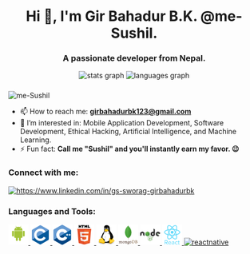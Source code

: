 
<h1 align="center">Hi 👋, I'm Gir Bahadur B.K. @me-Sushil.</h1>
<h3 align="center">A passionate developer from Nepal.</h3>

<div align="center">
  <img src="https://github-readme-stats.vercel.app/api?username=me-Sushil&hide_title=false&hide_rank=false&show_icons=true&include_all_commits=true&count_private=true&disable_animations=false&theme=dracula&locale=en&hide_border=false" height="150" alt="stats graph"  />
  <img src="https://github-readme-stats.vercel.app/api/top-langs?username=me-Sushil&locale=en&hide_title=false&layout=compact&card_width=120&langs_count=5&theme=dracula&hide_border=false" height="150" alt="languages graph"  />
</div>

###

<p align="left"> <img src="https://komarev.com/ghpvc/?username=me-Sushil&label=Profile%20views&color=0e75b6&style=flat" alt="me-Sushil" /> </p>


- 📫 How to reach me: **girbahadurbk123@gmail.com**
- 👀 I’m interested in: Mobile Application Development, Software Development, Ethical Hacking, Artificial Intelligence, and Machine Learning.
- ⚡ Fun fact: **Call me "Sushil" and you'll instantly earn my favor. 😉**

<h3 align="left">Connect with me:</h3>
<p align="left">
<a href="https://linkedin.com/in/me-sushil" target="blank"><img align="center" src="https://raw.githubusercontent.com/rahuldkjain/github-profile-readme-generator/master/src/images/icons/Social/linked-in-alt.svg" alt="https://www.linkedin.com/in/gs-sworag-girbahadurbk" height="30" width="40" /></a>
</p>


<h3 align="left">Languages and Tools:</h3>
<p align="left"> <a href="https://developer.android.com" target="_blank" rel="noreferrer"> <img src="https://raw.githubusercontent.com/devicons/devicon/master/icons/android/android-original-wordmark.svg" alt="android" width="40" height="40"/> </a> <a href="https://www.cprogramming.com/" target="_blank" rel="noreferrer"> <img src="https://raw.githubusercontent.com/devicons/devicon/master/icons/c/c-original.svg" alt="c" width="40" height="40"/> </a> <a href="https://www.w3schools.com/cpp/" target="_blank" rel="noreferrer"> <img src="https://raw.githubusercontent.com/devicons/devicon/master/icons/cplusplus/cplusplus-original.svg" alt="cplusplus" width="40" height="40"/> </a> <a href="https://www.w3.org/html/" target="_blank" rel="noreferrer"> <img src="https://raw.githubusercontent.com/devicons/devicon/master/icons/html5/html5-original-wordmark.svg" alt="html5" width="40" height="40"/> </a> <a href="https://www.linux.org/" target="_blank" rel="noreferrer"> <img src="https://raw.githubusercontent.com/devicons/devicon/master/icons/linux/linux-original.svg" alt="linux" width="40" height="40"/> </a> <a href="https://www.mongodb.com/" target="_blank" rel="noreferrer"> <img src="https://raw.githubusercontent.com/devicons/devicon/master/icons/mongodb/mongodb-original-wordmark.svg" alt="mongodb" width="40" height="40"/> </a> <a href="https://nodejs.org" target="_blank" rel="noreferrer"> <img src="https://raw.githubusercontent.com/devicons/devicon/master/icons/nodejs/nodejs-original-wordmark.svg" alt="nodejs" width="40" height="40"/> </a> <a href="https://reactjs.org/" target="_blank" rel="noreferrer"> <img src="https://raw.githubusercontent.com/devicons/devicon/master/icons/react/react-original-wordmark.svg" alt="react" width="40" height="40"/> </a> <a href="https://reactnative.dev/" target="_blank" rel="noreferrer"> <img src="https://reactnative.dev/img/header_logo.svg" alt="reactnative" width="40" height="40"/> </a> </p>

<br clear="both">
